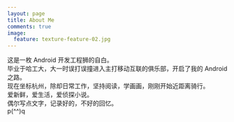 ```yaml
---
layout: page
title: About Me
comments: true
image:
  feature: texture-feature-02.jpg
---
```


这是一枚 Android 开发工程狮的自白。
<br>毕业于哈工大，大一时误打误撞进入主打移动互联的俱乐部，开启了我的 Android 之路。
<br>现在坐标杭州，除却日常工作，坚持阅读，学画画，刚刚开始近距离骑行。
<br>爱新鲜，爱生活，爱侦探小说。
<br>偶尔写点文字，记录好的，不好的回忆。
<br>p(^^)q 
